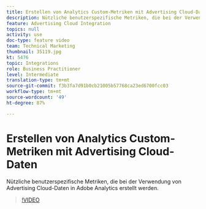```yaml
---
title: Erstellen von Analytics Custom-Metriken mit Advertising Cloud-Daten
description: Nützliche benutzerspezifische Metriken, die bei der Verwendung von Advertising Cloud-Daten in Adobe Analytics erstellt werden.
feature: Advertising Cloud Integration
topics: null
activity: use
doc-type: feature video
team: Technical Marketing
thumbnail: 35119.jpg
kt: 5476
topic: Integrations
role: Business Practitioner
level: Intermediate
translation-type: tm+mt
source-git-commit: f3b3fa7d91b0cb21005b57768ca23ed6700fcc03
workflow-type: tm+mt
source-wordcount: '49'
ht-degree: 87%

---
```



# Erstellen von Analytics Custom-Metriken mit Advertising Cloud-Daten

Nützliche benutzerspezifische Metriken, die bei der Verwendung von Advertising Cloud-Daten in Adobe Analytics erstellt werden.

>[!VIDEO](https://video.tv.adobe.com/v/35119/?quality=12&learn=on)

